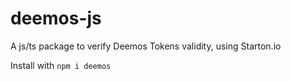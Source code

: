 # deemos-js
A js/ts package to verify Deemos Tokens validity, using Starton.io


Install with `npm i deemos`
